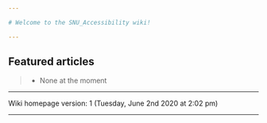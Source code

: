 ```yaml
---

# Welcome to the SNU_Accessibility wiki!

---
```


## Featured articles

> * None at the moment

---

Wiki homepage version: 1 (Tuesday, June 2nd 2020 at 2:02 pm)

---
